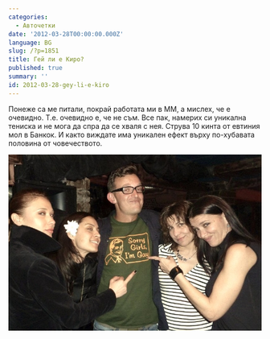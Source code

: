 ```yaml
---
categories:
  - Авточетки
date: '2012-03-28T00:00:00.000Z'
language: BG
slug: /?p=1851
title: Гей ли е Киро?
published: true
summary: ''
id: 2012-03-28-gey-li-e-kiro
---
```


Понеже са ме питали, покрай работата ми в ММ, а мислех, че е очевидно. Т.е. очевидно е, че не съм. Все пак, намерих си уникална тениска и не мога да спра да се хваля с нея. Струва 10 кинта от евтиния мол в Банкок. И както виждате има уникален ефект върху по-хубавата половина от човечеството.

![gay t-shirt](https://raw.githubusercontent.com/kirilchristov/blog_images/main/2012/03/560518_3083006709041_1080046235_2734950_781446064_n.jpeg)
